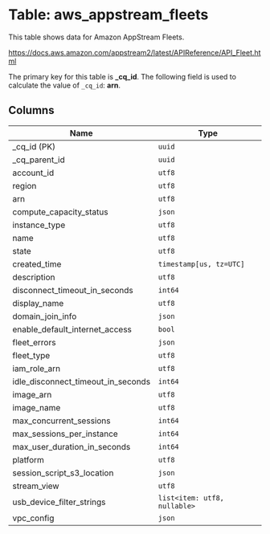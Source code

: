 # Table: aws_appstream_fleets

This table shows data for Amazon AppStream Fleets.

https://docs.aws.amazon.com/appstream2/latest/APIReference/API_Fleet.html

The primary key for this table is **_cq_id**.
The following field is used to calculate the value of `_cq_id`: **arn**.

## Columns

| Name          | Type          |
| ------------- | ------------- |
|_cq_id (PK)|`uuid`|
|_cq_parent_id|`uuid`|
|account_id|`utf8`|
|region|`utf8`|
|arn|`utf8`|
|compute_capacity_status|`json`|
|instance_type|`utf8`|
|name|`utf8`|
|state|`utf8`|
|created_time|`timestamp[us, tz=UTC]`|
|description|`utf8`|
|disconnect_timeout_in_seconds|`int64`|
|display_name|`utf8`|
|domain_join_info|`json`|
|enable_default_internet_access|`bool`|
|fleet_errors|`json`|
|fleet_type|`utf8`|
|iam_role_arn|`utf8`|
|idle_disconnect_timeout_in_seconds|`int64`|
|image_arn|`utf8`|
|image_name|`utf8`|
|max_concurrent_sessions|`int64`|
|max_sessions_per_instance|`int64`|
|max_user_duration_in_seconds|`int64`|
|platform|`utf8`|
|session_script_s3_location|`json`|
|stream_view|`utf8`|
|usb_device_filter_strings|`list<item: utf8, nullable>`|
|vpc_config|`json`|
